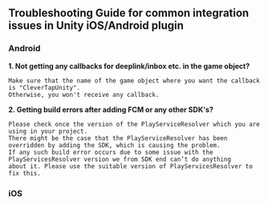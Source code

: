 ## Troubleshooting Guide for common integration issues in Unity iOS/Android plugin

### Android

**1. Not getting any callbacks for deeplink/inbox etc. in the game object?**
    
    Make sure that the name of the game object where you want the callback is "CleverTapUnity".
    Otherwise, you won't receive any callback.

**2. Getting build errors after adding FCM or any other SDK's?**

    Please check once the version of the PlayServiceResolver which you are using in your project.
    There might be the case that the PlayServiceResolver has been overridden by adding the SDK, which is causing the problem.
    If any such build error occurs due to some issue with the PlayServicesResolver version we from SDK end can’t do anything
    about it. Please use the suitable version of PlayServicesResolver to fix this.

### iOS 

